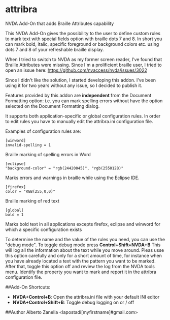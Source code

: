 # attribra
NVDA Add-On that adds Braille Attributes capability

This NVDA Add-On gives the possibility to the user to define custom rules to mark text with special fields option with braille dots 7 and 8.
In short you can mark bold, italic, specific foreground or background colors etc. using dots 7 and 8 of your refreshable braille display.

When I tried to switch to NVDA as my former screen reader, I've found that Braille Attributes were missing.
Since I'm a prolificient braille user, I tried to open an issue here:
https://github.com/nvaccess/nvda/issues/3022

Since I didn't like the solution, I started developing this addon. I've been using it for two years without any issue, so I decided to publish it.

Features provided by this addon are **independent** from the Document Formatting option: i.e. you can mark spelling errors without have the option selected on the Document Formatting dialog.

It supports both application-specific or global configuration rules.
In order to edit rules you have to manually edit the attribra.ini configuration file.

Examples of configuration rules are:

```
[winword]
invalid-spelling = 1
```

Braille marking of spelling errors in Word

```
[eclipse]
"background-color" = "rgb(24420045)", "rgb(2550128)"
```

Marks errors and warnings in braille while using the Eclipse IDE.

```
[firefox]
color = "RGB(255,0,0)"
```

Braille marking of red text

```
[global]
bold = 1
```

Marks bold text in all applications excepts firefox, eclipse and winword for which a specific configuration exists

To determine the name and the value of the rules you need, you can use the "debug mode".
To toggle debug mode press **Control+Shift+NVDA+B**
This will log all the information about the text while you move around. Pleas usse this option carefully and only for a short amount of time, for instance when you have already located a text with the pattern you want to be marked.
After that, toggle this option off and review the log from the NVDA tools menu.
Identify the property you want to mark and report it in the attribra configuration file.


##Add-On Shortcuts:
* **NVDA+Control+B**: Open the attribra.ini file with your default INI editor
* **NVDA+Control+Shift+B**: Toggle debug logging on or / off

##Author
Alberto Zanella <lapostadi[myfirstname]#gmail.com>
